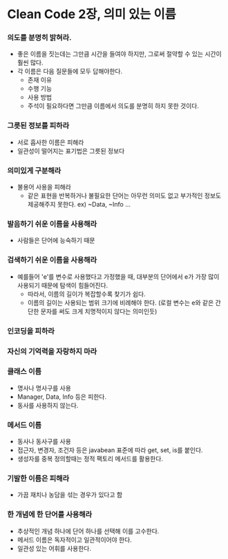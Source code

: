 # Clean Code 2장, 의미 있는 이름

### 의도를 분명히 밝혀라.
- 좋은 이름을 짓는데는 그만큼 시간을 들여야 하지만, 그로써 절약할 수 있는 시간이 훨씬 많다.
- 각 이름은 다음 질문들에 모두 답해야한다.
    - 존재 이유
    - 수행 기능
    - 사용 방법
    - 주석이 필요하다면 그만큼 이름에서 의도를 분명히 하지 못한 것이다.

### 그릇된 정보를 피하라
- 서로 흡사한 이름은 피해라
- 일관성이 떨어지는 표기법은 그릇된 정보다

### 의미있게 구분해라
- 불용어 사용을 피해라
    - 같은 표현을 반복하거나 불필요한 단어는 아무런 의미도 없고 부가적인 정보도 제공해주지 못한다. ex) ~Data, ~Info ...

### 발음하기 쉬운 이름을 사용해라
- 사람들은 단어에 능숙하기 때문

### 검색하기 쉬운 이름을 사용해라
- 예를들어 'e'를 변수로 사용했다고 가정했을 때, 대부분의 단어에서 e가 가장 많이 사용되기 때문에 탐색이 힘들어진다.
    - 따라서, 이름의 길이가 복잡할수록 찾기가 쉽다.
    - 이름의 길이는 사용되는 범위 크기에 비례해야 한다. (로컬 변수는 e와 같은 간단한 문자를 써도 크게 치명적이지 않다는 의미인듯)

### 인코딩을 피하라

### 자신의 기억력을 자랑하지 마라

### 클래스 이름
- 명사나 명사구를 사용
- Manager, Data, Info 등은 피한다.
- 동사를 사용하지 않는다.

### 메서드 이름
- 동사나 동사구를 사용
- 접근자, 변경자, 조건자 등은 javabean 표준에 따라 get, set, is를 붙인다.
- 생성자를 중복 정의할때는 정적 팩토리 메서드를 활용한다.

### 기발한 이름은 피해라
- 가끔 재치나 농담을 섞는 경우가 있다고 함

### 한 개념에 한 단어를 사용해라
- 추상적인 개념 하나에 단어 하나를 선택해 이를 고수한다.
- 메서드 이름은 독자적이고 일관적이어야 한다.
- 일관성 있는 어휘를 사용한다.